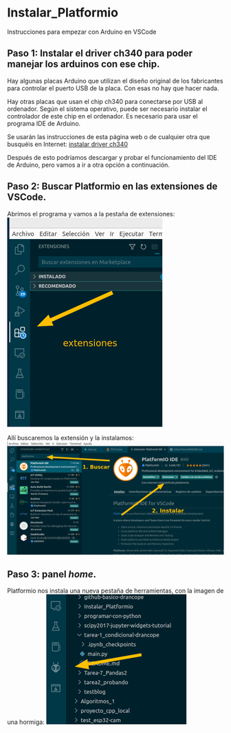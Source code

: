 # Instalar_Platformio
Instrucciones para empezar con Arduino en VSCode
## Paso 1: Instalar el driver ch340 para poder manejar los arduinos con ese chip.
Hay algunas placas Arduino que utilizan el diseño original de los fabricantes para controlar el puerto USB de la placa. Con esas no hay que hacer nada.

Hay otras placas que usan el chip ch340 para conectarse por USB al ordenador. Según el sistema operativo, puede ser necesario instalar el controlador de este chip en el ordenador. Es necesario para usar el programa IDE de Arduino.

Se usarán las instrucciones de esta página web o de cualquier otra que busquéis en Internet:
[instalar driver ch340](https://programmerclick.com/article/87861702877/)

Después de esto podríamos descargar y probar el funcionamiento del IDE de Arduino, pero vamos a ir a otra opción a continuación.

## Paso 2: Buscar Platformio en las extensiones de VSCode.
Abrimos el programa y vamos a la pestaña de extensiones:
![Extensiones](imagenes/extensiones.png)

Allí buscaremos la extensión y la instalamos:
![Extensiones](imagenes/instalar.png)

## Paso 3: panel *home*.
Platformio nos instala una nueva pestaña de herramientas, con la imagen de una hormiga:
![Extensiones](imagenes/icono.png)